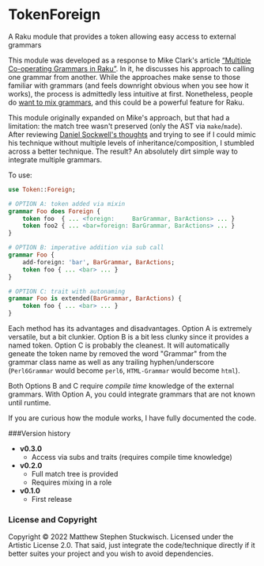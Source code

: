 # TokenForeign
A Raku module that provides a token allowing easy access to external grammars

This module was developed as a response to Mike Clark's article [“Multiple Co-operating Grammars in Raku”](http://clarkema.org/lab/2022/2022-02-09-raku-multiple-grammars/).
In it, he discusses his approach to calling one grammar from another.  While the approaches make sense to those familiar with grammars (and feels downright obvious when you see how it works), the process is admittedly less intuitive at first.
Nonetheless, people do [want to mix grammars](https://www.reddit.com/r/rakulang/comments/sex4qa/comment/humrie1/?utm_source=share&utm_medium=web2x&context=3), and this could be a powerful feature for Raku.

This module originally expanded on Mike's approach, but that had a limitation: the match tree wasn't preserved (only the AST via `make`/`made`).
After reviewing [Daniel Sockwell's thoughts](https://www.codesections.com/blog/grammatical-actions/) and trying to see if I could mimic his technique without multiple levels of inheritance/composition, I stumbled across a better technique.
The result?  An absolutely dirt simple way to integrate multiple grammars.

To use:

```raku
use Token::Foreign;

# OPTION A: token added via mixin
grammar Foo does Foreign {
    token foo  { ... <foreign:     BarGrammar, BarActions> ... }
    token foo2 { ... <bar=foreign: BarGrammar, BarActions> ... }
}

# OPTION B: imperative addition via sub call 
grammar Foo {
    add-foreign: 'bar', BarGrammar, BarActions;
    token foo { ... <bar> ... }
}

# OPTION C: trait with autonaming 
grammar Foo is extended(BarGrammar, BarActions) {
    token foo { ... <bar> ... }
}

```

Each method has its advantages and disadvantages.  Option A is extremely versatile, but a bit clunkier.
Option B is a bit less clunky since it provides a named token.  Option C is probably the cleanest. 
It will automatically geneate the token name by removed the word "Grammar" from the grammar class name as well as any trailing hyphen/underscore (`Perl6Grammar` would become `perl6`, `HTML-Grammar` would become `html`).

Both Options B and C require *compile time* knowledge of the external grammars.  With Option A, you could integrate grammars that are not known until runtime.

If you are curious how the module works, I have fully documented the code.

###Version history

 * **v0.3.0** 
   * Access via subs and traits (requires compile time knowledge)
 * **v0.2.0** 
   * Full match tree is provided
   * Requires mixing in a role
 * **v0.1.0** 
   * First release

### License and Copyright

Copyright © 2022 Matthew Stephen Stuckwisch.  Licensed under the Artistic License 2.0. 
That said, just integrate the code/technique directly if it better suites your project and you wish to avoid dependencies.